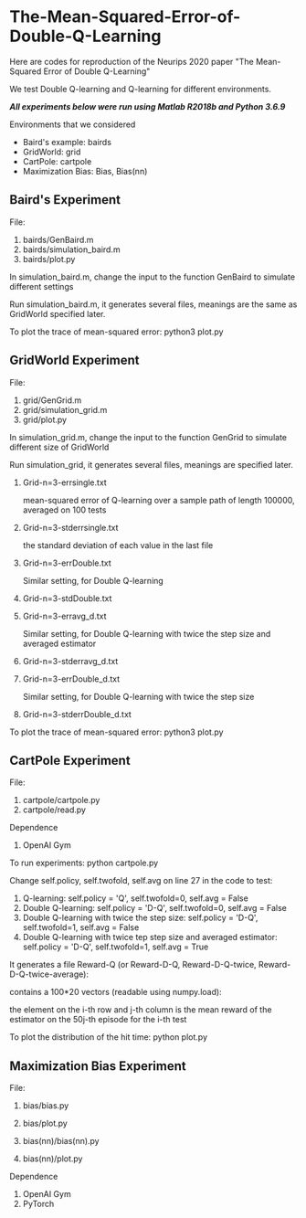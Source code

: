 # The-Mean-Squared-Error-of-Double-Q-Learning

Here are codes for reproduction of the Neurips 2020 paper "The Mean-Squared Error of Double Q-Learning"



We test Double Q-learning and Q-learning for different environments. 

***All experiments below were run using Matlab R2018b and Python 3.6.9***

Environments that we considered

- Baird's example: bairds
- GridWorld: grid
- CartPole: cartpole
- Maximization Bias: Bias, Bias(nn)

## Baird's Experiment

File:  

1. bairds/GenBaird.m
2. bairds/simulation_baird.m
3. bairds/plot.py

In simulation_baird.m, change the input to the function GenBaird to simulate different settings

Run simulation_baird.m, it generates several files, meanings are the same as GridWorld specified later.

To plot the trace of mean-squared error: python3 plot.py

## GridWorld Experiment 

File: 

1. grid/GenGrid.m
2. grid/simulation_grid.m
3. grid/plot.py

In simulation_grid.m, change the input to the function GenGrid to simulate different size of GridWorld

Run simulation_grid, it generates several files, meanings are specified later.

1. Grid-n=3-errsingle.txt

   mean-squared error of Q-learning over a sample path of length 100000, averaged on 100 tests

2. Grid-n=3-stderrsingle.txt

   the standard deviation of each value in the last file

3. Grid-n=3-errDouble.txt

   Similar setting, for Double Q-learning

4. Grid-n=3-stdDouble.txt

5. Grid-n=3-erravg_d.txt

   Similar setting, for Double Q-learning with twice the step size and averaged estimator

6. Grid-n=3-stderravg_d.txt

7. Grid-n=3-errDouble_d.txt

   Similar setting, for Double Q-learning with twice the step size

8. Grid-n=3-stderrDouble_d.txt

To plot the trace of mean-squared error: python3 plot.py

## CartPole Experiment

File: 

1. cartpole/cartpole.py
2. cartpole/read.py

Dependence

1. OpenAI Gym

To run experiments: python cartpole.py

Change self.policy, self.twofold, self.avg on line 27 in the code to test:

1. Q-learning: self.policy = 'Q', self.twofold=0, self.avg = False
2. Double Q-learning: self.policy = 'D-Q', self.twofold=0, self.avg = False
3. Double Q-learning with twice the step size: self.policy = 'D-Q', self.twofold=1, self.avg = False
4. Double Q-learning with twice tep step size and averaged estimator: self.policy = 'D-Q', self.twofold=1, self.avg = True

It generates a file Reward-Q (or Reward-D-Q, Reward-D-Q-twice, Reward-D-Q-twice-average):

contains a 100*20 vectors (readable using numpy.load): 

the element on the i-th row and j-th column is the mean reward of the estimator on the 50j-th episode for the i-th test 

To plot the distribution of the hit time: python plot.py

## Maximization Bias Experiment

File: 

1. bias/bias.py

2. bias/plot.py

3. bias(nn)/bias(nn).py

4. bias(nn)/plot.py

Dependence
1. OpenAI Gym
2. PyTorch

   






